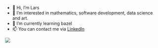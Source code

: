 - 👋 Hi, I’m Lars
- 👀 I’m interested in mathematics, software development, data science and art.
- 🌱 I’m currently learning bazel
- :mailbox: You can contact me via [LinkedIn](https://de.linkedin.com/in/lars-t-kreutzer-165747139)


![](https://komarev.com/ghpvc/?username=LKreutzer&color=orange)
